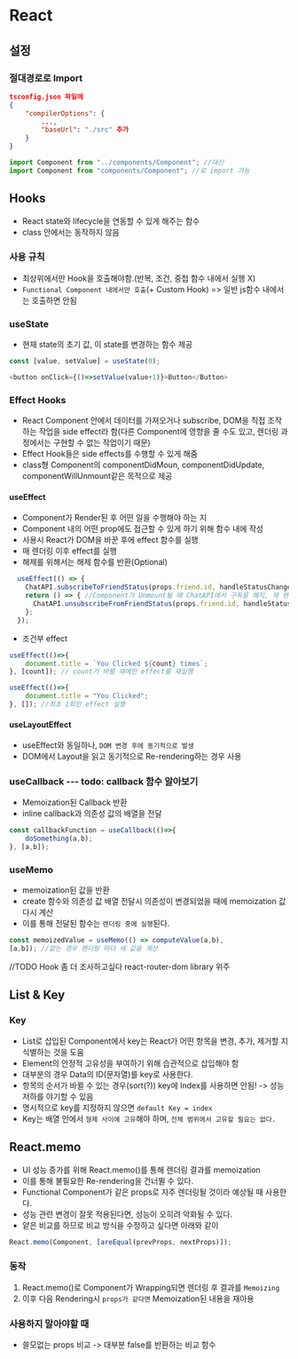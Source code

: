 # React
## 설정
### 절대경로로 Import
```json
tsconfig.json 파일에
{
    "compilerOptions": {
        ...,
        "baseUrl": "./src" 추가
    }
}
```
```typescript
import Component from "../components/Component"; //대신
import Component from "components/Component"; //로 import 가능
```

## Hooks
- React state와 lifecycle을 연동할 수 있게 해주는 함수
- class 안에서는 동작하지 않음
### 사용 규칙
- 최상위에서만 Hook을 호출해야함.(반복, 조건, 중첩 함수 내에서 실행 X)
- `Functional Component 내에서만 호출`(+ Custom Hook) => 일반 js함수 내에서는 호출하면 안됨
### useState
- 현재 state의 초기 값, 이 state를 변경하는 함수 제공
```typescript
const [value, setValue] = useState(0);

<button onClick={()=>setValue(value+1)}>Button</Button>
```
### Effect Hooks
- React Component 안에서 데이터를 가져오거나 subscribe, DOM을 직접 조작하는 작업을 side effect라 함(다른 Component에 영향을 줄 수도 있고, 렌더링 과정에서는 구현할 수 없는 작업이기 때문)
- Effect Hook들은 side effects를 수행할 수 있게 해줌
- class형 Component의 componentDidMoun, componentDidUpdate, componentWillUnmount같은 목적으로 제공
#### useEffect
- Component가 Render된 후 어떤 일을 수행해야 하는 지
- Component 내의 어떤 prop에도 접근할 수 있게 하기 위해 함수 내에 작성
- 사용시 React가 DOM을 바꾼 후에 effect 함수를 실행
- 매 렌더링 이후 effect를 실행
- 해제를 위해서는 해제 함수를 반환(Optional)
```typescript
  useEffect(() => {
    ChatAPI.subscribeToFriendStatus(props.friend.id, handleStatusChange);
    return () => { //Component가 Unmount될 때 ChatAPI에서 구독을 해지, 재 렌더링이 일어나 effect를 재실행하기 전에도 해지
      ChatAPI.unsubscribeFromFriendStatus(props.friend.id, handleStatusChange);
    };
  });
```
- 조건부 effect
```typescript
useEffect(()=>{
    document.title = `You Clicked ${count} times`;
}, [count]); // count가 바뀔 때에만 effect를 재실행

useEffect(()=>{
    document.title = "You Clicked";
}, []); //최초 1회만 effect 실행
```
#### useLayoutEffect
- useEffect와 동일하나, `DOM 변경 후에 동기적으로 발생`
- DOM에서 Layout을 읽고 동기적으로 Re-rendering하는 경우 사용

### useCallback --- todo: callback 함수 알아보기
- Memoization된 Callback 반환
- inline callback과 의존성 값의 배열을 전달
```typescript
const callbackFunction = useCallback(()=>{
    doSomething(a,b);
}, [a,b]);
```

### useMemo
- memoization된 값을 반환
- create 함수와 의존성 값 배열 전달시 의존성이 변경되었을 때에 memoization 값 다시 계산
- 이를 통해 전달된 함수는 `렌더링 중에 실행`된다.
```typescript
const memoizedValue = useMemo(() => computeValue(a,b), 
[a,b]); //없는 경우 렌더링 마다 새 값을 계산
```
//TODO Hook 좀 더 조사하고싶다 react-router-dom library 위주

## List & Key
### Key
- List로 삽입된 Component에서 key는 React가 어떤 항목을 변경, 추가, 제거할 지 식별하는 것을 도움
- Element의 안정적 고유성을 부여하기 위해 습관적으로 삽입해야 함
- 대부분의 경우 Data의 ID(문자열)를 key로 사용한다.
- 항목의 순서가 바뀔 수 있는 경우(sort(?)) key에 Index를 사용하면 안됨! -> 성능 저하를 야기할 수 있음
- 명시적으로 key를 지정하지 않으면 `default Key = index`
- Key는 배열 안에서 `형제 사이에 고유`해야 하며, `전체 범위에서 고유할 필요는 없다.`

## React.memo
- UI 성능 증가를 위해 React.memo()를 통해 렌더링 결과를 memoization
- 이를 통해 불필요한 Re-rendering을 건너뛸 수 있다.
- Functional Component가 같은 props로 자주 렌더링될 것이라 예상될 때 사용한다.
- 성능 관련 변경이 잘못 적용된다면, 성능이 오히려 악화될 수 있다.
- 얕은 비교를 하므로 비교 방식을 수정하고 싶다면 아래와 같이
```typescript
React.memo(Component, [areEqual(prevProps, nextProps)]);
```
### 동작
1. React.memo()로 Component가 Wrapping되면 렌더링 후 결과를 `Memoizing`
1. 이후 다음 Rendering시 `props가 같다면` Memoization된 내용을 재아용
### 사용하지 말아야할 때
- 쓸모없는 props 비교 -> 대부분 false를 반환하는 비교 함수
